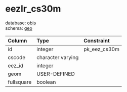 # eezlr_cs30m
database: [obis](../)  
schema: [geo](geo)  

|Column|Type|Constraint|
|:---|:---|:---|
|id|integer|pk_eez_cs30m |
|cscode|character varying||
|eez_id|integer||
|geom|USER-DEFINED||
|fullsquare|boolean||
